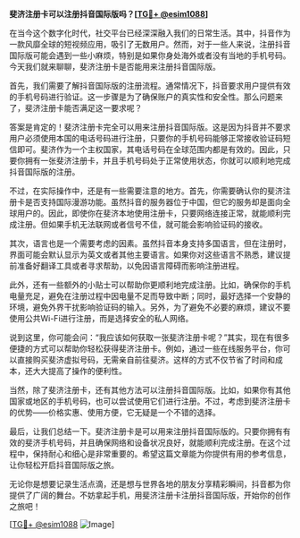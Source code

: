 **斐济注册卡可以注册抖音国际版吗？[[TG💪+ @esim1088](https://t.me/s/esim1088)]**

在当今这个数字化时代，社交平台已经深深融入我们的日常生活。其中，抖音作为一款风靡全球的短视频应用，吸引了无数用户。然而，对于一些人来说，注册抖音国际版可能会遇到一些小麻烦，特别是如果你身处海外或者没有当地的手机号码。今天我们就来聊聊，斐济注册卡是否能用来注册抖音国际版。

首先，我们需要了解抖音国际版的注册流程。通常情况下，抖音要求用户提供有效的手机号码进行验证。这一步骤是为了确保账户的真实性和安全性。那么问题来了，斐济注册卡能否满足这一要求呢？

答案是肯定的！斐济注册卡完全可以用来注册抖音国际版。这是因为抖音并不要求用户必须使用本国的电话号码进行注册，只要你的手机号码能够正常接收验证码短信即可。斐济作为一个主权国家，其电话号码在全球范围内都是有效的。因此，只要你拥有一张斐济注册卡，并且手机号码处于正常使用状态，你就可以顺利地完成抖音国际版的注册。

不过，在实际操作中，还是有一些需要注意的地方。首先，你需要确认你的斐济注册卡是否支持国际漫游功能。虽然抖音的服务器位于中国，但它的服务却是面向全球用户的。因此，即使你在斐济本地使用注册卡，只要网络连接正常，就能顺利完成注册。但如果手机无法联网或者信号不佳，就可能会影响验证码的接收。

其次，语言也是一个需要考虑的因素。虽然抖音本身支持多国语言，但在注册时，界面可能会默认显示为英文或者其他主要语言。如果你对这些语言不熟悉，建议提前准备好翻译工具或者寻求帮助，以免因语言障碍而影响注册进程。

此外，还有一些额外的小贴士可以帮助你更顺利地完成注册。比如，确保你的手机电量充足，避免在注册过程中因电量不足而导致中断；同时，最好选择一个安静的环境，避免外界干扰影响验证码的输入。另外，为了避免不必要的麻烦，建议不要使用公共Wi-Fi进行注册，而是选择安全的私人网络。

说到这里，你可能会问：“我应该如何获取一张斐济注册卡呢？”其实，现在有很多便捷的方式可以帮助你轻松获得斐济注册卡。例如，通过一些在线服务平台，你可以直接购买斐济虚拟号码，无需亲自前往斐济。这样的方式不仅节省了时间和成本，还大大提高了操作的便利性。

当然，除了斐济注册卡，还有其他方法可以注册抖音国际版。比如，如果你有其他国家或地区的手机号码，也可以尝试使用它们进行注册。不过，考虑到斐济注册卡的优势——价格实惠、使用方便，它无疑是一个不错的选择。

最后，让我们总结一下。斐济注册卡是可以用来注册抖音国际版的。只要你拥有有效的斐济手机号码，并且确保网络和设备状况良好，就能顺利完成注册。在这个过程中，保持耐心和细心是非常重要的。希望这篇文章能为你提供有用的参考信息，让你轻松开启抖音国际版之旅。

无论你是想要记录生活点滴，还是想与世界各地的朋友分享精彩瞬间，抖音都为你提供了广阔的舞台。不妨拿起手机，用斐济注册卡注册抖音国际版，开始你的创作之旅吧！

[[TG💪+ @esim1088](https://t.me/s/esim1088) ![Image](https://i.postimg.cc/4NQfJmqS/Snipaste-2025-05-13-00-14-12.png)]